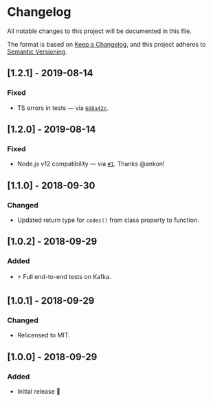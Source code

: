 # Changelog
All notable changes to this project will be documented in this file.

The format is based on [Keep a Changelog](https://keepachangelog.com/en/1.0.0/),
and this project adheres to [Semantic Versioning](https://semver.org/spec/v2.0.0.html).

## [1.2.1] - 2019-08-14
### Fixed
- TS errors in tests — via [`688a42c`](https://github.com/indix/kafkajs-lz4/commit/688a42c57523cd5f4116755aae0c30a2dd758688).

## [1.2.0] - 2019-08-14
### Fixed
- Node.js v12 compatibility — via [`#1`](https://github.com/indix/kafkajs-lz4/pull/1). Thanks @ankon!

## [1.1.0] - 2018-09-30
### Changed
- Updated return type for `codec()` from class property to function.

## [1.0.2] - 2018-09-29
### Added
- ⚡️ Full end-to-end tests on Kafka.

## [1.0.1] - 2018-09-29
### Changed
- Relicensed to MIT.

## [1.0.0] - 2018-09-29
### Added
- Initial release 🎉
